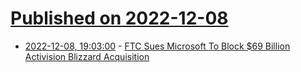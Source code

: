 # [Published on 2022-12-08](index.md)

* [2022-12-08, 19:03:00](https://news.slashdot.org/story/22/12/08/194228/ftc-sues-microsoft-to-block-69-billion-activision-blizzard-acquisition?utm_source=rss1.0mainlinkanon&utm_medium=feed) - [FTC Sues Microsoft To Block $69 Billion Activision Blizzard Acquisition](https://news.slashdot.org/story/22/12/08/194228/ftc-sues-microsoft-to-block-69-billion-activision-blizzard-acquisition?utm_source=rss1.0mainlinkanon&utm_medium=feed)
